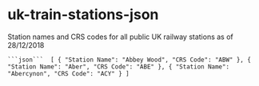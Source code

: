 # uk-train-stations-json
Station names and CRS codes for all public UK railway stations as of 28/12/2018

`
```json``` 
[
  {
    "Station Name": "Abbey Wood",
    "CRS Code": "ABW"
  },
  {
    "Station Name": "Aber",
    "CRS Code": "ABE"
  },
  {
    "Station Name": "Abercynon",
    "CRS Code": "ACY"
  }
 ]
 `
